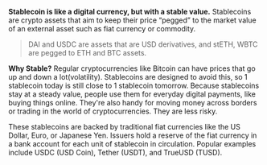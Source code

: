 **Stablecoin is like a digital currency, but with a stable value.**
Stablecoins are crypto assets that aim to keep their price “pegged” to the market value of an external asset such as fiat currency or commodity.

> DAI and USDC are assets that are USD derivatives, and stETH, WBTC are pegged to ETH and BTC assets.

**Why Stable?** Regular cryptocurrencies like Bitcoin can have prices that go up and down a lot(volatility). Stablecoins are designed to avoid this, so 1 stablecoin today is still close to 1 stablecoin tomorrow. Because stablecoins stay at a steady value, people use them for everyday digital payments, like buying things online. They're also handy for moving money across borders or trading in the world of cryptocurrencies. They are less risky.

These stablecoins are backed by traditional fiat currencies like the US Dollar, Euro, or Japanese Yen. Issuers hold a reserve of the fiat currency in a bank account for each unit of stablecoin in circulation. Popular examples include USDC (USD Coin), Tether (USDT), and TrueUSD (TUSD).